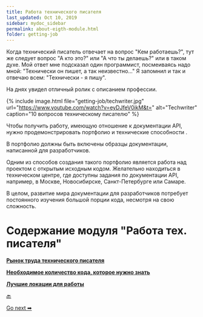 ```yaml
---
title: Работа технического писателя
last_updated: Oct 10, 2019
sidebar: mydoc_sidebar
permalink: about-eigth-module.html
folder: getting-job
---
```


Когда технический писатель отвечает на вопрос "Кем работаешь?", тут же следует вопрос "А кто это?" или "А что ты делаешь?"  или в таком духе. Мой ответ мне подсказал один программист, посмеиваясь надо мной: "Технически он пишет, а так неизвестно..." Я запомнил и так и отвечаю всем: "Технически - я пишу".

На днях увидел отличный ролик с описанием профессии.

{% include image.html file="getting-job/techwriter.jpg" url="https://www.youtube.com/watch?v=eyDJfeV0ikM&t=" alt="Techwriter" caption="10 вопросов техническому писателю" %}


Чтобы получить работу, имеющую отношение к документации API, нужно продемонстрировать портфолио и технические способности .

В портфолио должны быть включены образцы документации, написанной для разработчиков.

Одним из способов создания такого портфолио является работа над проектом с открытым исходным кодом. Желательно находиться в техническом центре, где доступны задания по документации API, например, в Москве, Новосибирске, Санкт-Петербурге или Самаре.

В целом, развитие мира документации для разработчиков потребует постоянного изучения большой порции кода, несмотря на свою сложность.

# Содержание модуля "Работа тех. писателя"

[**Рынок труда технического писателя**](job-market.html)

[**Необходимое количество кода, которое нужно знать**](how-much-code-to-know.html)

[**Лучшие локации для работы**](best-locations.html)

[🔙](Switching-tools.html)

[Go next ➡](job-market.html)
